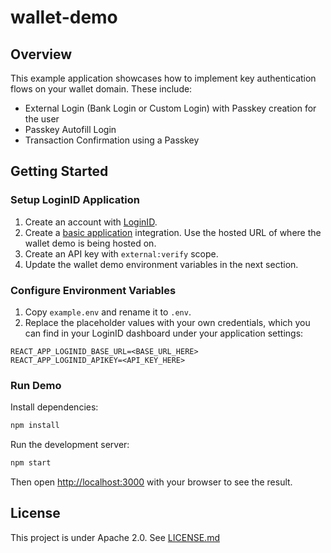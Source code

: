 # wallet-demo

## Overview

This example application showcases how to implement key authentication flows on your wallet domain. These include:

- External Login (Bank Login or Custom Login) with Passkey creation for the user
- Passkey Autofill Login
- Transaction Confirmation using a Passkey

## Getting Started

### Setup LoginID Application

1. Create an account with [LoginID](https://dashboard.loginid.io/login).
2. Create a [basic application](https://docs.dev.loginid.io/setup/loginid/#steps-to-create-an-application-with-basic-optionsdefault) integration. Use the hosted URL of where the wallet demo is being hosted on.
3. Create an API key with `external:verify` scope.
4. Update the wallet demo environment variables in the next section.

### Configure Environment Variables

1. Copy `example.env` and rename it to `.env`.
2. Replace the placeholder values with your own credentials, which you can find in your LoginID dashboard under your application settings:

```
REACT_APP_LOGINID_BASE_URL=<BASE_URL_HERE>
REACT_APP_LOGINID_APIKEY=<API_KEY_HERE>
```

### Run Demo

Install dependencies:

```bash
npm install
```

Run the development server:

```bash
npm start
```

Then open [http://localhost:3000](http://localhost:3000) with your browser to see the result.

## License

This project is under Apache 2.0. See [LICENSE.md](./LICENSE.md)
